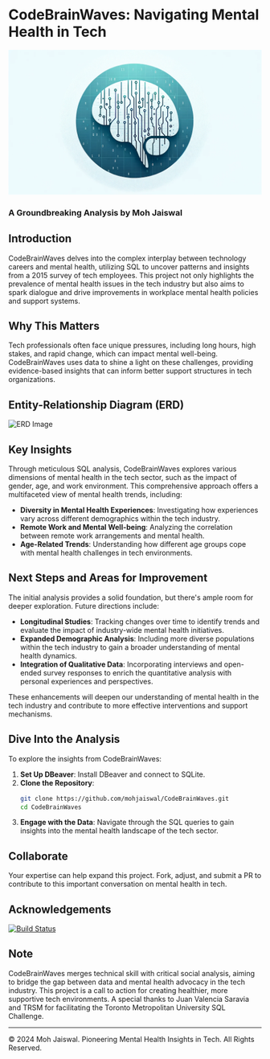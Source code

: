 # CodeBrainWaves: Navigating Mental Health in Tech

![Header Image](CodeBrainWavesHeader.webp)
### A Groundbreaking Analysis by Moh Jaiswal

## Introduction

CodeBrainWaves delves into the complex interplay between technology careers and mental health, utilizing SQL to uncover patterns and insights from a 2015 survey of tech employees. This project not only highlights the prevalence of mental health issues in the tech industry but also aims to spark dialogue and drive improvements in workplace mental health policies and support systems.

## Why This Matters

Tech professionals often face unique pressures, including long hours, high stakes, and rapid change, which can impact mental well-being. CodeBrainWaves uses data to shine a light on these challenges, providing evidence-based insights that can inform better support structures in tech organizations.

## Entity-Relationship Diagram (ERD)
![ERD Image](SQLERD.png)
## Key Insights

Through meticulous SQL analysis, CodeBrainWaves explores various dimensions of mental health in the tech sector, such as the impact of gender, age, and work environment. This comprehensive approach offers a multifaceted view of mental health trends, including:

- **Diversity in Mental Health Experiences**: Investigating how experiences vary across different demographics within the tech industry.
- **Remote Work and Mental Well-being**: Analyzing the correlation between remote work arrangements and mental health.
- **Age-Related Trends**: Understanding how different age groups cope with mental health challenges in tech environments.

## Next Steps and Areas for Improvement

The initial analysis provides a solid foundation, but there's ample room for deeper exploration. Future directions include:

- **Longitudinal Studies**: Tracking changes over time to identify trends and evaluate the impact of industry-wide mental health initiatives.
- **Expanded Demographic Analysis**: Including more diverse populations within the tech industry to gain a broader understanding of mental health dynamics.
- **Integration of Qualitative Data**: Incorporating interviews and open-ended survey responses to enrich the quantitative analysis with personal experiences and perspectives.

These enhancements will deepen our understanding of mental health in the tech industry and contribute to more effective interventions and support mechanisms.

## Dive Into the Analysis

To explore the insights from CodeBrainWaves:

1. **Set Up DBeaver**: Install DBeaver and connect to SQLite.
2. **Clone the Repository**:
   ```bash
   git clone https://github.com/mohjaiswal/CodeBrainWaves.git
   cd CodeBrainWaves
   ```
3. **Engage with the Data**: Navigate through the SQL queries to gain insights into the mental health landscape of the tech sector.

## Collaborate

Your expertise can help expand this project. Fork, adjust, and submit a PR to contribute to this important conversation on mental health in tech.

## Acknowledgements

[![Build Status](https://img.shields.io/badge/Build-Passing-brightgreen)](https://github.com/mohjaiswal/CodeBrainWaves)

## Note

CodeBrainWaves merges technical skill with critical social analysis, aiming to bridge the gap between data and mental health advocacy in the tech industry. This project is a call to action for creating healthier, more supportive tech environments. A special thanks to Juan Valencia Saravia and TRSM for facilitating the Toronto Metropolitan University SQL Challenge.

---

© 2024 Moh Jaiswal. Pioneering Mental Health Insights in Tech. All Rights Reserved.
